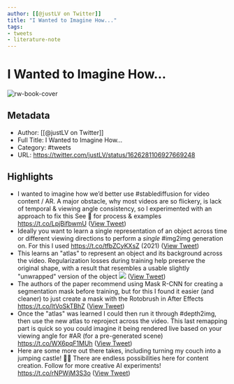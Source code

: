 ```yaml
---
author: [[@justLV on Twitter]]
title: "I Wanted to Imagine How..."
tags: 
- tweets
- literature-note
---
```

# I Wanted to Imagine How...

![rw-book-cover](https://pbs.twimg.com/profile_images/1605299334022541312/0aaapkwB.jpg)

## Metadata
- Author: [[@justLV on Twitter]]
- Full Title: I Wanted to Imagine How...
- Category: #tweets
- URL: https://twitter.com/justLV/status/1626281106927669248

## Highlights
- I wanted to imagine how we’d better use #stablediffusion for video content / AR.
  A major obstacle, why most videos are so flickery, is lack of temporal & viewing angle consistency, so I experimented with an approach to fix this
  See 🧵 for process & examples https://t.co/LpjBifbwmU ([View Tweet](https://twitter.com/justLV/status/1626281106927669248))
- Ideally you want to learn a single representation of an object across time or different viewing directions to perform a *single* #img2img generation on. 
  For this I used https://t.co/tfbZCyKXsZ (2021) ([View Tweet](https://twitter.com/justLV/status/1626281108169170944))
- This learns an "atlas" to represent an object and its background across the video.
  Regularization losses during training help preserve the original shape, with a result that resembles a usable slightly "unwrapped" version of the object 
  ![](https://pbs.twimg.com/media/FpGzfMqaUAEnaM3.jpg) ([View Tweet](https://twitter.com/justLV/status/1626281109180022784))
- The authors of the paper recommend using Mask R-CNN for creating a segmentation mask before training, but for this I found it easier (and cleaner) to just create a mask with the Rotobrush in After Effects https://t.co/ltVoSkTBhZ ([View Tweet](https://twitter.com/justLV/status/1626282113027940353))
- Once the "atlas" was learned I could then run it through #depth2img, then use the new atlas to reproject across the video. 
  This last remapping part is quick so you could imagine it being rendered live based on your viewing angle for #AR (for a pre-generated scene) https://t.co/WX6pqF1MUh ([View Tweet](https://twitter.com/justLV/status/1626284447447543808))
- Here are some more out there takes, including turning my couch into a jumping castle! 🏰🎈
  There are endless possibilities here for content creation. Follow for more creative AI experiments! https://t.co/rNPWjM3S3o ([View Tweet](https://twitter.com/justLV/status/1626285841361559553))
